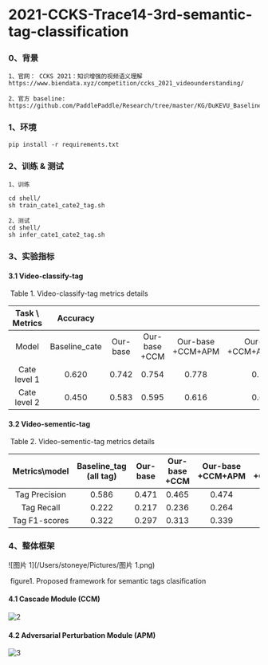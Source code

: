 # 2021-CCKS-Trace14-3rd-semantic-tag-classification




### 0、背景

```
1、官网： CCKS 2021：知识增强的视频语义理解
https://www.biendata.xyz/competition/ccks_2021_videounderstanding/

2、官方 baseline: 
https://github.com/PaddlePaddle/Research/tree/master/KG/DuKEVU_Baseline
```



### 1、环境

```
pip install -r requirements.txt
```



### 2、训练 & 测试

```
1、训练

cd shell/
sh train_cate1_cate2_tag.sh

2、测试
cd shell/
sh infer_cate1_cate2_tag.sh

```





### 3、实验指标



#### 3.1  Video-classify-tag

​															      Table 1.      Video-classify-tag metrics details

| Task \ Metrics |   Accuracy    |          |               |                    |                        |
| :------------: | :-----------: | :------: | :-----------: | :----------------: | :--------------------: |
|     Model      | Baseline_cate | Our-base | Our-base +CCM | Our-base  +CCM+APM | Our-base  +CCM+APM+MTM |
|  Cate level 1  |     0.620     |  0.742   |     0.754     |       0.778        |         0.781          |
|  Cate level 2  |     0.450     |  0.583   |     0.595     |       0.616        |         0.619          |

 

#### 3.2  Video-sementic-tag



​																	 Table 2.   Video-sementic-tag metrics details

|  Metrics\model  | Baseline_tag              (all tag) | Our-base | Our-base +CCM | Our-base  +CCM+APM | Our-base  +CCM+APM+MTM |
| :-------------: | :---------------------------------: | :------: | :-----------: | :----------------: | :--------------------: |
| Tag   Precision |                0.586                |  0.471   |     0.465     |       0.474        |         0.478          |
|   Tag Recall    |                0.222                |  0.217   |     0.236     |       0.264        |         0.267          |
|  Tag F1-scores  |                0.322                |  0.297   |     0.313     |       0.339        |         0.3426         |



### 4、整体框架

![图片 1](/Users/stoneye/Pictures/图片 1.png)

​																	figure1. Proposed framework for semantic tags clasification



#### 4.1 Cascade Module (CCM)

![2](/Users/stoneye/Pictures/2.png)

#### 4.2  Adversarial Perturbation Module (APM)

![3](/Users/stoneye/Pictures/3.png)
